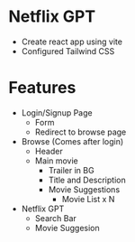 # Netflix GPT
- Create react app using vite
- Configured Tailwind CSS

# Features
- Login/Signup Page
    - Form
    - Redirect to browse page
- Browse (Comes after login)
    - Header
    - Main movie
        - Trailer in BG
        - Title and Description
        - Movie Suggestions
            - Movie List x N
- Netflix GPT
    - Search Bar
    - Movie Suggesion